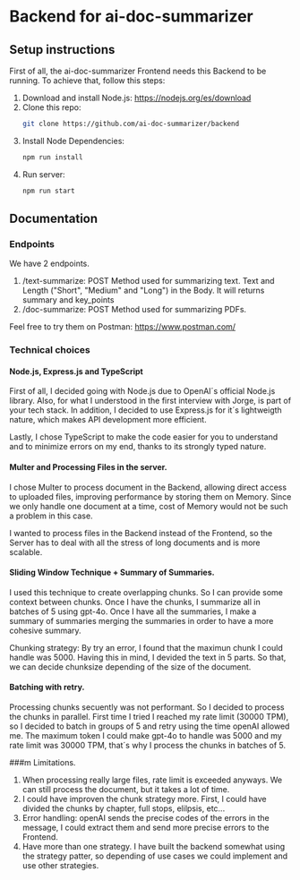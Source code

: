 # Backend for ai-doc-summarizer


## Setup instructions
First of all, the ai-doc-summarizer Frontend needs this Backend to be running. To achieve that, follow this steps:

1. Download and install Node.js:
https://nodejs.org/es/download
1. Clone this repo: 
    ```bash
    git clone https://github.com/ai-doc-summarizer/backend
    ```
2. Install Node Dependencies:
    ```bash
    npm run install
    ```
2. Run server:
    ```bash
    npm run start
    ```
## Documentation
### Endpoints
We have 2 endpoints.
1. /text-summarize: POST Method used for summarizing text. Text and Length ("Short", "Medium" and "Long") in the Body. It will returns summary and key_points
2. /doc-summarize: POST Method used for summarizing PDFs.

Feel free to try them on Postman: https://www.postman.com/

### Technical choices
#### Node.js, Express.js and TypeScript

First of all, I decided going with Node.js due to OpenAI´s official Node.js library. Also, for what I understood in the first interview with Jorge, is part of your tech stack. In addition, I decided to use Express.js for it´s lightweigth nature, which makes API development more efficient.

Lastly, I chose TypeScript to make the code easier for you to understand and to minimize errors on my end, thanks to its strongly typed nature.

#### Multer and Processing Files in the server.
I chose Multer to process document in the Backend, allowing direct access to uploaded files, improving performance by storing them on Memory. Since we only handle one document at a time, cost of Memory would not be such a problem in this case.

I wanted to process files in the Backend instead of the Frontend, so the Server has to deal with all the stress of long documents and is more scalable.

#### Sliding Window Technique + Summary of Summaries.
I used this technique to create overlapping chunks. So I can provide some context between chunks. Once I have the chunks, I summarize all in batches of 5 using gpt-4o. Once I have all the summaries, I make a summary of summaries merging the summaries in order to have a more cohesive summary.

Chunking strategy:
By try an error, I found that the maximun chunk I could handle was 5000. Having this in mind, I devided the text in 5 parts. So that, we can decide chunksize depending of the size of the document.


#### Batching with retry.
Processing chunks secuently was not performant. So I decided to process the chunks in parallel. First time I tried I reached my rate limit (30000 TPM), so I decided to batch in groups of 5 and retry using the time openAI allowed me. The maximum token I could make gpt-4o to handle was 5000 and my rate limit was 30000 TPM, that´s why I process the chunks in batches of 5.

###m Limitations.
1. When processing really large files, rate limit is exceeded anyways. We can still process the document, but it takes a lot of time.
2. I could have improven the chunk strategy more. First, I could have divided the chunks by chapter, full stops, elilpsis, etc...
3. Error handling: openAI sends the precise codes of the errors in the message, I could extract them and send more precise errors to the Frontend.
4. Have more than one strategy. I have built the backend somewhat using the strategy patter, so depending of use cases we could implement and use other strategies.


